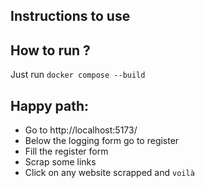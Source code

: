 ## Instructions to use

## How to run ?
Just run `docker compose --build`

## Happy path:

- Go to http://localhost:5173/
- Below the logging form go to register
- Fill the register form
- Scrap some links
- Click on any website scrapped and `voilà`
